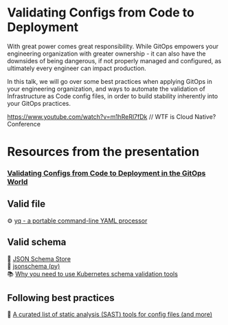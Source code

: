 # Validating Configs from Code to Deployment

With great power comes great responsibility. While GitOps empowers your engineering organization with greater ownership - it can also have the downsides of being dangerous, if not properly managed and configured, as ultimately every engineer can impact production.

In this talk, we will go over some best practices when applying GitOps in your engineering organization, and ways to automate the validation of Infrastructure as Code config files, in order to build stability inherently into your GitOps practices.

https://www.youtube.com/watch?v=m1hReRl7fDk // WTF is Cloud Native? Conference

# Resources from the presentation
### [Validating Configs from Code to Deployment in the GitOps World](https://github.com/eyarz/pink-bunny-ears/blob/main/Validating%20Configs%20from%20Code%20to%20Deployment.pdf)



## Valid file

⚙️ [yq - a portable command-line YAML processor](https://github.com/mikefarah/yq)

## Valid schema

🏪 [JSON Schema Store](https://www.schemastore.org/json/)  
🐍 [jsonschema (py)](https://python-jsonschema.readthedocs.io/en/stable/)  
📚 [Why you need to use Kubernetes schema validation tools](https://opensource.com/article/21/7/kubernetes-schema-validation)  

## Following best practices

📑 [A curated list of static analysis (SAST) tools for config files (and more)](https://github.com/analysis-tools-dev/static-analysis)
